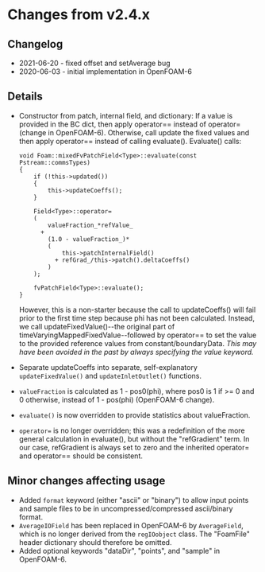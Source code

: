 # Changes from v2.4.x

## Changelog

- 2021-06-20 - fixed offset and setAverage bug
- 2020-06-03 - initial implementation in OpenFOAM-6


## Details

- Constructor from patch, internal field, and dictionary: If a value is provided in the BC dict,
  then apply operator== instead of operator= (change in OpenFOAM-6). Otherwise, call update the
  fixed values and then apply operator== instead of calling evaluate(). Evaluate() calls:
  ```
  void Foam::mixedFvPatchField<Type>::evaluate(const Pstream::commsTypes)
  {
      if (!this->updated())
      {
          this->updateCoeffs();
      }

      Field<Type>::operator=
      (
          valueFraction_*refValue_
        +
          (1.0 - valueFraction_)*
          (
              this->patchInternalField()
            + refGrad_/this->patch().deltaCoeffs()
          )
      );

      fvPatchField<Type>::evaluate();
  }
  ```
  However, this is a non-starter because the call to updateCoeffs() will fail prior to the first
  time step because phi has not been calculated. Instead, we call updateFixedValue()--the original
  part of timeVaryingMappedFixedValue--followed by operator== to set the value to the provided
  reference values from constant/boundaryData. _This may have been avoided in the past by always
  specifying the value keyword._

- Separate updateCoeffs into separate, self-explanatory `updateFixedValue()` and
  `updateInletOutlet()` functions.

- `valueFraction` is calculated as 1 - pos0(phi), where pos0 is 1 if >= 0 and 0 otherwise, instead
  of 1 - pos(phi) (OpenFOAM-6 change).

- `evaluate()` is now overridden to provide statistics about valueFraction.

- `operator=` is no longer overridden; this was a redefinition of the more general calculation in
  evaluate(), but without the "refGradient" term. In our case, refGradient is always set to zero 
  and the inherited operator= and operator== should be consistent. 


## Minor changes affecting usage

- Added `format` keyword (either "ascii" or "binary") to allow input points and sample files to
  be in uncompressed/compressed ascii/binary format.
- `AverageIOField` has been replaced in OpenFOAM-6 by `AverageField`, which is no longer derived 
  from the `regIOobject` class. The "FoamFile" header dictionary should therefore be omitted.
- Added optional keywords "dataDir", "points", and "sample" in OpenFOAM-6.
